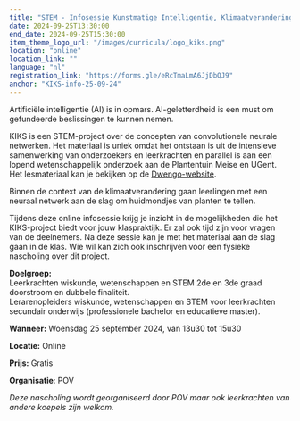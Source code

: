 ```yaml
---
title: "STEM - Infosessie Kunstmatige Intelligentie, Klimaatverandering, Stomata: KIKS"
date: 2024-09-25T13:30:00
end_date: 2024-09-25T15:30:00
item_theme_logo_url: "/images/curricula/logo_kiks.png"
location: "online"
location_link: ""
language: "nl"
registration_link: "https://forms.gle/eRcTmaLmA6JjDbQJ9"
anchor: "KIKS-info-25-09-24"
---
```


Artificiële intelligentie (AI) is in opmars. AI-geletterdheid is een must om gefundeerde beslissingen te kunnen nemen. 

KIKS is een STEM-project over de concepten van convolutionele neurale netwerken. Het materiaal is uniek omdat het ontstaan is uit de intensieve samenwerking van onderzoekers 
en leerkrachten en parallel is aan een lopend wetenschappelijk onderzoek aan de Plantentuin Meise en UGent. Het lesmateriaal kan je bekijken op de [Dwengo-website](https://dwengo.org/kiks/).

Binnen de context van de klimaatverandering gaan leerlingen met een neuraal netwerk aan de slag om huidmondjes van planten te tellen.

Tijdens deze online infosessie krijg je inzicht in de mogelijkheden die het KIKS-project biedt voor jouw klaspraktijk. Er zal ook tijd zijn voor vragen van de deelnemers. 
Na deze sessie kan je met het materiaal aan de slag gaan in de klas. 
Wie wil kan zich ook inschrijven voor een fysieke nascholing over dit project. 

**Doelgroep:** <br>
Leerkrachten wiskunde, wetenschappen en STEM 2de en 3de graad doorstroom en dubbele finaliteit.<br>
Lerarenopleiders wiskunde, wetenschappen en STEM voor leerkrachten secundair onderwijs (professionele bachelor en educatieve master).

**Wanneer:** Woensdag 25 september 2024, van 13u30 tot 15u30

**Locatie:** Online

**Prijs:** Gratis

**Organisatie**: POV

*Deze nascholing wordt georganiseerd door POV maar ook leerkrachten van andere koepels zijn welkom.*
